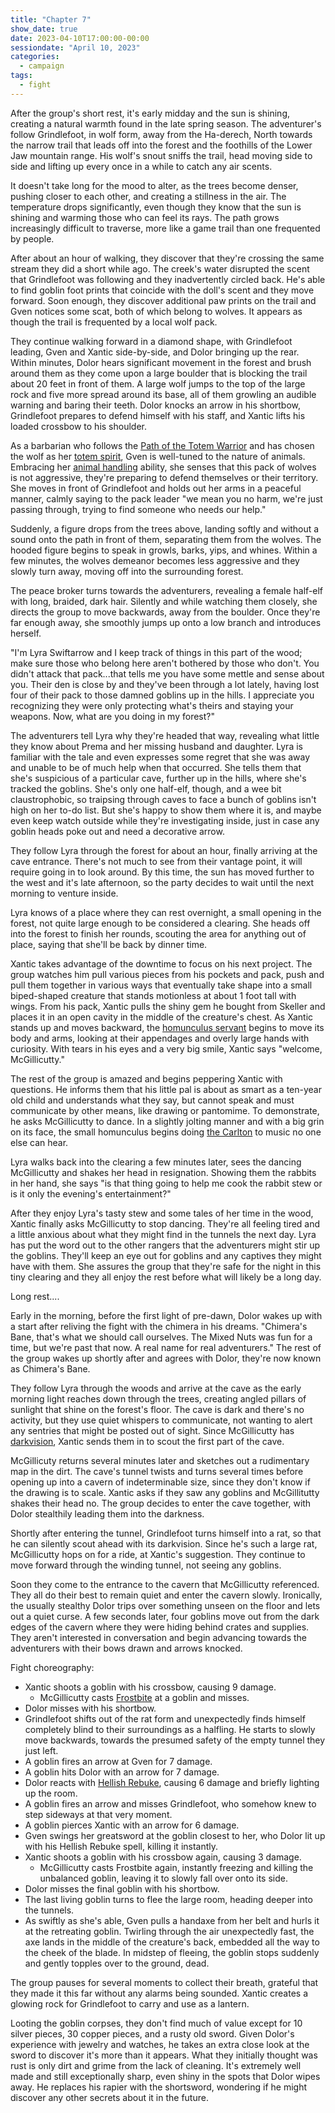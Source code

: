 ```yaml
---
title: "Chapter 7"
show_date: true
date: 2023-04-10T17:00:00-00:00
sessiondate: "April 10, 2023"
categories:
  - campaign
tags:
  - fight
---
```


After the group's short rest, it's early midday and the sun is shining, creating a natural
warmth found in the late spring season. The adventurer's follow Grindlefoot, in wolf form,
away from the Ha-derech, North towards the narrow trail that leads off into the forest and
the foothills of the Lower Jaw mountain range. His wolf's snout sniffs the trail, head
moving side to side and lifting up every once in a while to catch any air scents. 

It doesn't take long for the mood to alter, as the trees become denser, pushing closer to
each other, and creating a stillness in the air. The temperature drops significantly, even
though they know that the sun is shining and warming those who can feel its rays. The path
grows increasingly difficult to traverse, more like a game trail than one frequented by people.

After about an hour of walking, they discover that they're crossing the same stream
they did a short while ago. The creek's water disrupted the scent that Grindlefoot was
following and they inadvertently circled back. He's able to find goblin foot prints that
coincide with the doll's scent and they move forward. Soon enough, they discover additional
paw prints on the trail and Gven notices some scat, both of which belong to wolves. It
appears as though the trail is frequented by a local wolf pack.

They continue walking forward in a diamond shape, with Grindlefoot leading, Gven and Xantic
side-by-side, and Dolor bringing up the rear. Within minutes, Dolor hears significant
movement in the forest and brush around them as they come upon a large boulder that is
blocking the trail about 20 feet in front of them. A large wolf jumps to the top of the
large rock and five more spread around its base, all of them growling an audible warning
and baring their teeth. Dolor knocks an arrow in his shortbow, Grindlefoot prepares to
defend himself with his staff, and Xantic lifts his loaded crossbow to his shoulder.

As a barbarian who follows the
[Path of the Totem Warrior](https://www.dndbeyond.com/classes/barbarian#PathoftheTotemWarrior)
and has chosen the wolf as her [totem spirit](https://www.dndbeyond.com/classes/barbarian#TotemSpirit-100),
Gven is well-tuned to the nature of animals. Embracing her
[animal handling](https://www.dndbeyond.com/sources/basic-rules/using-ability-scores#AnimalHandling) ability,
she senses that this pack of wolves is not aggressive, they're preparing to defend themselves
or their territory. She moves in front of Grindlefoot and holds out her arms in a peaceful
manner, calmly saying to the pack leader "we mean you no harm, we're just passing through,
trying to find someone who needs our help."

Suddenly, a figure drops from the trees above, landing softly and without a sound onto
the path in front of them, separating them from the wolves. The hooded figure begins to
speak in growls, barks, yips, and whines. Within a few minutes, the wolves demeanor becomes
less aggressive and they slowly turn away, moving off into the surrounding forest.

The peace broker turns towards the adventurers, revealing a female half-elf
with long, braided, dark hair. Silently and while watching them closely, she directs the
group to move backwards, away from the boulder. Once they're far enough away, she smoothly
jumps up onto a low branch and introduces herself.

"I'm Lyra Swiftarrow and I keep track of things in this part of the wood; make sure those
who belong here aren't bothered by those who don't. You didn't attack that pack...that tells
me you have some mettle and sense about you. Their den is close by and they've been through a lot
lately, having lost four of their pack to those damned goblins up in the hills. I appreciate
you recognizing they were only protecting what's theirs and staying your weapons. Now,
what are you doing in my forest?"

The adventurers tell Lyra why they're headed that way, revealing what little they know about
Prema and her missing husband and daughter. Lyra is familiar with the tale and even expresses
some regret that she was away and unable to be of much help when that occurred. She tells
them that she's suspicious of a particular cave, further up in the hills, where she's
tracked the goblins. She's only one half-elf, though, and a wee bit claustrophobic, so traipsing
through caves to face a bunch of goblins isn't high on her to-do list. But she's happy
to show them where it is, and maybe even keep watch outside while they're investigating inside,
just in case any goblin heads poke out and need a decorative arrow.

They follow Lyra through the forest for about an hour, finally arriving at the cave entrance.
There's not much to see from their vantage point, it will require going in to look around.
By this time, the sun has moved further to the west and it's late afternoon, so the party
decides to wait until the next morning to venture inside.

Lyra knows of a place where they can rest overnight, a small opening in the forest, not quite
large enough to be considered a clearing. She heads off into the forest to finish her rounds,
scouting the area for anything out of place, saying that she'll be back by dinner time.

Xantic takes advantage of the downtime to focus on his next project. The group watches him
pull various pieces from his pockets and pack, push and pull them together in various ways that
eventually take shape into a small biped-shaped creature that stands motionless at about 1 foot
tall with wings. From his pack, Xantic pulls the shiny gem he bought from Skeller and places it
in an open cavity in the middle of the creature's chest. As Xantic stands up and moves backward,
the [homunculus servant](https://www.aidedd.org/dnd/monstres.php?vo=homunculus-servant)
begins to move its body and arms, looking at their appendages and overly large hands with
curiosity. With tears in his eyes and a very big smile, Xantic says "welcome, McGillicutty."

The rest of the group is amazed and begins peppering Xantic with questions. He informs them
that his little pal is about as smart as a ten-year old child and understands what they say,
but cannot speak and must communicate by other means, like drawing or pantomime. To demonstrate,
he asks McGillicutty to dance. In a slightly jolting manner and with a big grin on its face, the
small homunculus begins doing [the Carlton](https://youtu.be/zS1cLOIxsQ8) to music no one else
can hear.

Lyra walks back into the clearing a few minutes later, sees the dancing McGillicutty and shakes
her head in resignation. Showing them the rabbits in her hand, she says "is that thing going
to help me cook the rabbit stew or is it only the evening's entertainment?"

After they enjoy Lyra's tasty stew and some tales of her time in the wood, Xantic finally
asks McGillicutty to stop dancing. They're all feeling tired and a little anxious about what
they might find in the tunnels the next day. Lyra has put the word out to the other rangers
that the adventurers might stir up the goblins. They'll keep an eye out for goblins and
any captives they might have with them. She assures the group that they're safe for the night
in this tiny clearing and they all enjoy the rest before what will likely be a long day.

Long rest....

Early in the morning, before the first light of pre-dawn, Dolor wakes up with a start after
reliving the fight with the chimera in his dreams. "Chimera's Bane, that's what we should
call ourselves. The Mixed Nuts was fun for a time, but we're past that now. A real name for
real adventurers." The rest of the group wakes up shortly after and agrees with Dolor, they're
now known as Chimera's Bane.

They follow Lyra through the woods and arrive at the cave as the early morning light reaches
down through the trees, creating angled pillars of sunlight that shine on the forest's floor.
The cave is dark and there's no activity, but they use quiet whispers to communicate, not
wanting to alert any sentries that might be posted out of sight. Since McGillicutty has
[darkvision](https://roleplayersrespite.com/darkvision-5e), Xantic sends them in to scout
the first part of the cave.

McGillicuty returns several minutes later and sketches out a rudimentary map in the dirt.
The cave's tunnel twists and turns several times before opening up into a cavern of
indeterminable size, since they don't know if the drawing is to scale. Xantic asks if
they saw any goblins and McGillitutty shakes their head no. The group decides to enter the
cave together, with Dolor stealthily leading them into the darkness.

Shortly after entering the tunnel, Grindlefoot turns himself into a rat, so that he can silently
scout ahead with its darkvision. Since he's such a large rat, McGillicutty hops on for a ride,
at Xantic's suggestion. They continue to move forward through the winding tunnel, not seeing
any goblins. 

Soon they come to the entrance to the cavern that McGillicutty referenced. They all do their
best to remain quiet and enter the cavern slowly. Ironically, the usually stealthy Dolor trips
over something unseen on the floor and lets out a quiet curse. A few seconds later, four
goblins move out from the dark edges of the cavern where they were hiding behind crates and
supplies. They aren't interested in conversation and begin advancing towards the adventurers
with their bows drawn and arrows knocked.

Fight choreography:
*   Xantic shoots a goblin with his crossbow, causing 9 damage.
    *   McGillicutty casts [Frostbite](https://www.dndbeyond.com/spells/frostbite) at a goblin
        and misses.
*   Dolor misses with his shortbow.
*   Grindlefoot shifts out of the rat form and unexpectedly finds himself completely blind to
    their surroundings as a halfling. He starts to slowly move backwards, towards the presumed
    safety of the empty tunnel they just left.
*   A goblin fires an arrow at Gven for 7 damage.
*   A goblin hits Dolor with an arrow for 7 damage.
*   Dolor reacts with [Hellish Rebuke](https://www.dndbeyond.com/spells/hellish-rebuke), causing
    6 damage and briefly lighting up the room.
*   A goblin fires an arrow and misses Grindlefoot, who somehow knew to step sideways at that
    very moment.
*   A goblin pierces Xantic with an arrow for 6 damage.
*   Gven swings her greatsword at the goblin closest to her, who Dolor lit up with his Hellish
    Rebuke spell, killing it instantly.
*   Xantic shoots a goblin with his crossbow again, causing 3 damage.
    *   McGillicutty casts Frostbite again, instantly freezing and killing the unbalanced goblin,
        leaving it to slowly fall over onto its side.
*   Dolor misses the final goblin with his shortbow.
*   The last living goblin turns to flee the large room, heading deeper into the tunnels.
*   As swiftly as she's able, Gven pulls a handaxe from her belt and hurls it at the
    retreating goblin. Twirling through the air unexpectedly fast, the axe lands in the middle
    of the creature's back, embedded all the way to the cheek of the blade. In midstep of
    fleeing, the goblin stops suddenly and gently topples over to the ground, dead.

The group pauses for several moments to collect their breath, grateful that they made it this
far without any alarms being sounded. Xantic creates a glowing rock for Grindlefoot to carry
and use as a lantern. 

Looting the goblin corpses, they don't find much of value except for 10 silver pieces, 30 copper
pieces, and a rusty old sword. Given Dolor's experience with jewelry and watches, he takes an
extra close look at the sword to discover it's more than it appears. What they initially thought
was rust is only dirt and grime from the lack of cleaning. It's extremely well made and still
exceptionally sharp, even shiny in the spots that Dolor wipes away. He replaces his rapier with
the shortsword, wondering if he might discover any other secrets about it in the future.
